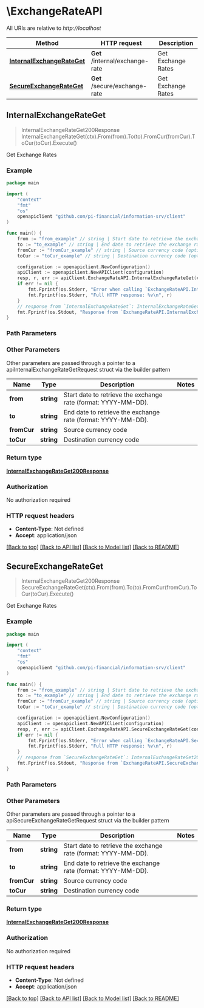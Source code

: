 # \ExchangeRateAPI

All URIs are relative to *http://localhost*

Method | HTTP request | Description
------------- | ------------- | -------------
[**InternalExchangeRateGet**](ExchangeRateAPI.md#InternalExchangeRateGet) | **Get** /internal/exchange-rate | Get Exchange Rates
[**SecureExchangeRateGet**](ExchangeRateAPI.md#SecureExchangeRateGet) | **Get** /secure/exchange-rate | Get Exchange Rates



## InternalExchangeRateGet

> InternalExchangeRateGet200Response InternalExchangeRateGet(ctx).From(from).To(to).FromCur(fromCur).ToCur(toCur).Execute()

Get Exchange Rates



### Example

```go
package main

import (
	"context"
	"fmt"
	"os"
	openapiclient "github.com/pi-financial/information-srv/client"
)

func main() {
	from := "from_example" // string | Start date to retrieve the exchange rate (format: YYYY-MM-DD).
	to := "to_example" // string | End date to retrieve the exchange rate (format: YYYY-MM-DD).
	fromCur := "fromCur_example" // string | Source currency code (optional)
	toCur := "toCur_example" // string | Destination currency code (optional)

	configuration := openapiclient.NewConfiguration()
	apiClient := openapiclient.NewAPIClient(configuration)
	resp, r, err := apiClient.ExchangeRateAPI.InternalExchangeRateGet(context.Background()).From(from).To(to).FromCur(fromCur).ToCur(toCur).Execute()
	if err != nil {
		fmt.Fprintf(os.Stderr, "Error when calling `ExchangeRateAPI.InternalExchangeRateGet``: %v\n", err)
		fmt.Fprintf(os.Stderr, "Full HTTP response: %v\n", r)
	}
	// response from `InternalExchangeRateGet`: InternalExchangeRateGet200Response
	fmt.Fprintf(os.Stdout, "Response from `ExchangeRateAPI.InternalExchangeRateGet`: %v\n", resp)
}
```

### Path Parameters



### Other Parameters

Other parameters are passed through a pointer to a apiInternalExchangeRateGetRequest struct via the builder pattern


Name | Type | Description  | Notes
------------- | ------------- | ------------- | -------------
 **from** | **string** | Start date to retrieve the exchange rate (format: YYYY-MM-DD). | 
 **to** | **string** | End date to retrieve the exchange rate (format: YYYY-MM-DD). | 
 **fromCur** | **string** | Source currency code | 
 **toCur** | **string** | Destination currency code | 

### Return type

[**InternalExchangeRateGet200Response**](InternalExchangeRateGet200Response.md)

### Authorization

No authorization required

### HTTP request headers

- **Content-Type**: Not defined
- **Accept**: application/json

[[Back to top]](#) [[Back to API list]](../README.md#documentation-for-api-endpoints)
[[Back to Model list]](../README.md#documentation-for-models)
[[Back to README]](../README.md)


## SecureExchangeRateGet

> InternalExchangeRateGet200Response SecureExchangeRateGet(ctx).From(from).To(to).FromCur(fromCur).ToCur(toCur).Execute()

Get Exchange Rates



### Example

```go
package main

import (
	"context"
	"fmt"
	"os"
	openapiclient "github.com/pi-financial/information-srv/client"
)

func main() {
	from := "from_example" // string | Start date to retrieve the exchange rate (format: YYYY-MM-DD).
	to := "to_example" // string | End date to retrieve the exchange rate (format: YYYY-MM-DD).
	fromCur := "fromCur_example" // string | Source currency code (optional)
	toCur := "toCur_example" // string | Destination currency code (optional)

	configuration := openapiclient.NewConfiguration()
	apiClient := openapiclient.NewAPIClient(configuration)
	resp, r, err := apiClient.ExchangeRateAPI.SecureExchangeRateGet(context.Background()).From(from).To(to).FromCur(fromCur).ToCur(toCur).Execute()
	if err != nil {
		fmt.Fprintf(os.Stderr, "Error when calling `ExchangeRateAPI.SecureExchangeRateGet``: %v\n", err)
		fmt.Fprintf(os.Stderr, "Full HTTP response: %v\n", r)
	}
	// response from `SecureExchangeRateGet`: InternalExchangeRateGet200Response
	fmt.Fprintf(os.Stdout, "Response from `ExchangeRateAPI.SecureExchangeRateGet`: %v\n", resp)
}
```

### Path Parameters



### Other Parameters

Other parameters are passed through a pointer to a apiSecureExchangeRateGetRequest struct via the builder pattern


Name | Type | Description  | Notes
------------- | ------------- | ------------- | -------------
 **from** | **string** | Start date to retrieve the exchange rate (format: YYYY-MM-DD). | 
 **to** | **string** | End date to retrieve the exchange rate (format: YYYY-MM-DD). | 
 **fromCur** | **string** | Source currency code | 
 **toCur** | **string** | Destination currency code | 

### Return type

[**InternalExchangeRateGet200Response**](InternalExchangeRateGet200Response.md)

### Authorization

No authorization required

### HTTP request headers

- **Content-Type**: Not defined
- **Accept**: application/json

[[Back to top]](#) [[Back to API list]](../README.md#documentation-for-api-endpoints)
[[Back to Model list]](../README.md#documentation-for-models)
[[Back to README]](../README.md)

